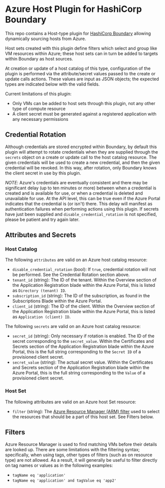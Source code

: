 # Azure Host Plugin for HashiCorp Boundary

This repo contains a Host-type plugin for [HashiCorp
Boundary](https://www.boundaryproject.io/) allowing dynamically sourcing hosts
from Azure.

Host sets created with this plugin define filters which select and group like VM
resources within Azure; these host sets can in turn be added to targets within
Boundary as host sources.

At creation or update of a host catalog of this type, configuration of the
plugin is performed via the attribute/secret values passed to the create or
update calls actions. These values are input as JSON objects; the expected types
are indicated below with the valid fields.

Current limitations of this plugin:

- Only VMs can be added to host sets through this plugin, not any other type of
  compute resource
- A client secret must be generated against a registered application with any
  necessary permissions

## Credential Rotation

Although credentials are stored encrypted within Boundary, by default this
plugin will attempt to rotate credentials when they are supplied through the
`secrets` object on a create or update call to the host catalog resource. The
given credentials will be used to create a new credential, and then the given
credential will be revoked. In this way, after rotation, only Boundary knows the
client secret in use by this plugin.

*NOTE*: Azure's credentials are eventually consistent and there may be
significant delay (up to ten minutes or more) between when a credential is
created and is available for use, or when a credential is deleted and
unavailable for use. At the API level, this can be true even if the Azure Portal
indicates that the credential is (or isn't) there. This delay will manifest as
authentication failures when performing actions using this plugin. If secrets
have just been supplied and `disable_credential_rotation` is not specified,
please be patient and try again later.

## Attributes and Secrets

### Host Catalog

The following `attributes` are valid on an Azure host catalog resource:

- `disable_credential_rotation` (bool): If `true`, credential rotation will not
  be performed. See the Credential Rotation section above.
- `tenant_id` (string): The ID of the tenant. Within the Overview section of the
  Application Registration blade within the Azure Portal, this is listed as
  `Directory (tenant) ID`.
- `subscription_id` (string): The ID of the subscription, as found in the
  Subscriptions Blade within the Azure Portal.
- `client_id` (string): The ID of the client. Within the Overview section of the
  Application Registration blade within the Azure Portal, this is listed as
  `Application (client) ID`.

The following `secrets` are valid on an Azure host catalog resource:

- `secret_id` (string): Only necessary if rotation is enabled. The ID of the
  secret corresponding to the `secret_value`. Within the Certificates and
  Secrets section of the Application Registration blade within the Azure Portal,
  this is the full string corresponding to the `Secret ID` of a provisioned
  client secret.
- `secret_value` (string): The actual secret value. Within the Certificates and
  Secrets section of the Application Registration blade within the Azure Portal,
  this is the full string corresponding to the `Value` of a provisioned client
  secret.

### Host Set

The following attributes are valid on an Azure host Set resource:

- `filter` (string): The [Azure Resource Manager (ARM)
  filter](https://docs.microsoft.com/en-us/rest/api/resources/Resources/List)
  used to select the resources that should be a part of this host set. See
  Filters below.

## Filters

Azure Resource Manager is used to find matching VMs before their details are
looked up. There are some limitations with the filtering syntax; specifically,
when using tags, other types of filters (such as on resource type) are not
allowed. As a result, it will generally be useful to filter directly on tag
names or values as in the following examples:

- `tagName eq 'application'`
- `tagName eq 'application' and tagValue eq 'app2'`
